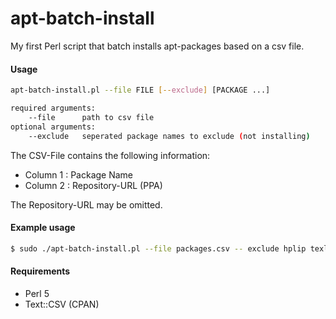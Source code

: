 apt-batch-install
============

My first Perl script that batch installs apt-packages based on a csv file.

#### Usage

```bash
apt-batch-install.pl --file FILE [--exclude] [PACKAGE ...]

required arguments:
	--file		path to csv file
optional arguments:
	--exclude	seperated package names to exclude (not installing)
```

The CSV-File contains the following information:
+ Column 1 : Package Name
+ Column 2 : Repository-URL (PPA)

The Repository-URL may be omitted.

#### Example usage
```bash
$ sudo ./apt-batch-install.pl --file packages.csv -- exclude hplip texlive-full
```

#### Requirements

+ Perl 5
+ Text::CSV (CPAN)
